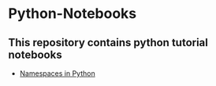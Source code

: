 # Python-Notebooks
## This repository contains python tutorial notebooks
- [Namespaces in Python](./namespaces-in-python.ipynb)
